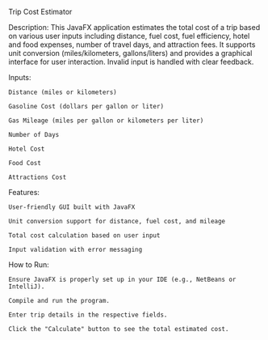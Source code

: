 Trip Cost Estimator

Description:
This JavaFX application estimates the total cost of a trip based on various user inputs including distance, fuel cost, fuel efficiency, hotel and food expenses, number of travel days, and attraction fees. It supports unit conversion (miles/kilometers, gallons/liters) and provides a graphical interface for user interaction. Invalid input is handled with clear feedback.

Inputs:

    Distance (miles or kilometers)

    Gasoline Cost (dollars per gallon or liter)

    Gas Mileage (miles per gallon or kilometers per liter)

    Number of Days

    Hotel Cost

    Food Cost

    Attractions Cost

Features:

    User-friendly GUI built with JavaFX

    Unit conversion support for distance, fuel cost, and mileage

    Total cost calculation based on user input

    Input validation with error messaging

How to Run:

    Ensure JavaFX is properly set up in your IDE (e.g., NetBeans or IntelliJ).

    Compile and run the program.

    Enter trip details in the respective fields.

    Click the "Calculate" button to see the total estimated cost.

